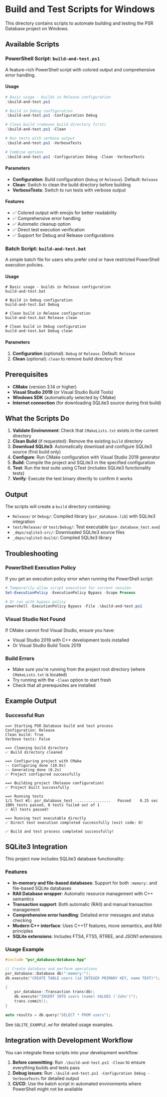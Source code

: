 # Build and Test Scripts for Windows

This directory contains scripts to automate building and testing the PSR Database project on Windows.

## Available Scripts

### PowerShell Script: `build-and-test.ps1`

A feature-rich PowerShell script with colored output and comprehensive error handling.

#### Usage

```powershell
# Basic usage - builds in Release configuration
.\build-and-test.ps1

# Build in Debug configuration
.\build-and-test.ps1 -Configuration Debug

# Clean build (removes build directory first)
.\build-and-test.ps1 -Clean

# Run tests with verbose output
.\build-and-test.ps1 -VerboseTests

# Combine options
.\build-and-test.ps1 -Configuration Debug -Clean -VerboseTests
```

#### Parameters

- **Configuration**: Build configuration (`Debug` or `Release`). Default: `Release`
- **Clean**: Switch to clean the build directory before building
- **VerboseTests**: Switch to run tests with verbose output

#### Features

- ✅ Colored output with emojis for better readability
- ✅ Comprehensive error handling
- ✅ Automatic cleanup option
- ✅ Direct test execution verification
- ✅ Support for Debug and Release configurations

### Batch Script: `build-and-test.bat`

A simple batch file for users who prefer cmd or have restricted PowerShell execution policies.

#### Usage

```batch
# Basic usage - builds in Release configuration
build-and-test.bat

# Build in Debug configuration
build-and-test.bat Debug

# Clean build in Release configuration
build-and-test.bat Release clean

# Clean build in Debug configuration
build-and-test.bat Debug clean
```

#### Parameters

1. **Configuration** (optional): `Debug` or `Release`. Default: `Release`
2. **Clean** (optional): `clean` to remove build directory first

## Prerequisites

- **CMake** (version 3.14 or higher)
- **Visual Studio 2019** (or Visual Studio Build Tools)
- **Windows SDK** (automatically selected by CMake)
- **Internet connection** (for downloading SQLite3 source during first build)

## What the Scripts Do

1. **Validate Environment**: Check that `CMakeLists.txt` exists in the current directory
2. **Clean Build** (if requested): Remove the existing `build` directory
3. **Download SQLite3**: Automatically download and configure SQLite3 source (first build only)
4. **Configure**: Run CMake configuration with Visual Studio 2019 generator
5. **Build**: Compile the project and SQLite3 in the specified configuration
6. **Test**: Run the test suite using CTest (includes SQLite3 functionality tests)
7. **Verify**: Execute the test binary directly to confirm it works

## Output

The scripts will create a `build` directory containing:
- `Release/` or `Debug/`: Compiled library (`psr_database.lib`) with SQLite3 integration
- `test/Release/` or `test/Debug/`: Test executable (`psr_database_test.exe`)
- `_deps/sqlite3-src/`: Downloaded SQLite3 source files
- `_deps/sqlite3-build/`: Compiled SQLite3 library

## Troubleshooting

### PowerShell Execution Policy

If you get an execution policy error when running the PowerShell script:

```powershell
# Temporarily allow script execution for current session
Set-ExecutionPolicy -ExecutionPolicy Bypass -Scope Process

# Or run with bypass policy
powershell -ExecutionPolicy Bypass -File .\build-and-test.ps1
```

### Visual Studio Not Found

If CMake cannot find Visual Studio, ensure you have:
- Visual Studio 2019 with C++ development tools installed
- Or Visual Studio Build Tools 2019

### Build Errors

- Make sure you're running from the project root directory (where `CMakeLists.txt` is located)
- Try running with the `-Clean` option to start fresh
- Check that all prerequisites are installed

## Example Output

### Successful Run
```
==> Starting PSR Database build and test process
Configuration: Release
Clean build: True
Verbose tests: False

==> Cleaning build directory
✅ Build directory cleaned

==> Configuring project with CMake
-- Configuring done (10.0s)
-- Generating done (0.2s)
✅ Project configured successfully

==> Building project (Release configuration)
✅ Project built successfully

==> Running tests
1/1 Test #1: psr_database_test ................   Passed    0.25 sec
100% tests passed, 0 tests failed out of 1
✅ All tests passed!

==> Running test executable directly
✅ Direct test execution completed successfully (exit code: 0)

✅ Build and test process completed successfully!
```

## SQLite3 Integration

This project now includes SQLite3 database functionality:

### Features
- **In-memory and file-based databases**: Support for both `:memory:` and file-based SQLite databases
- **RAII Database wrapper**: Automatic resource management with C++ semantics
- **Transaction support**: Both automatic (RAII) and manual transaction management
- **Comprehensive error handling**: Detailed error messages and status checking
- **Modern C++ interface**: Uses C++17 features, move semantics, and RAII principles
- **SQLite extensions**: Includes FTS4, FTS5, RTREE, and JSON1 extensions

### Usage Example
```cpp
#include "psr_database/database.hpp"

// Create database and perform operations
psr_database::Database db(":memory:");
db.execute("CREATE TABLE users (id INTEGER PRIMARY KEY, name TEXT)");

{
    psr_database::Transaction trans(db);
    db.execute("INSERT INTO users (name) VALUES ('John')");
    trans.commit();
}

auto results = db.query("SELECT * FROM users");
```

See `SQLITE_EXAMPLE.md` for detailed usage examples.

## Integration with Development Workflow

You can integrate these scripts into your development workflow:

1. **Before committing**: Run `.\build-and-test.ps1 -Clean` to ensure everything builds and tests pass
2. **Debug issues**: Run `.\build-and-test.ps1 -Configuration Debug -VerboseTests` for detailed output
3. **CI/CD**: Use the batch script in automated environments where PowerShell might not be available
